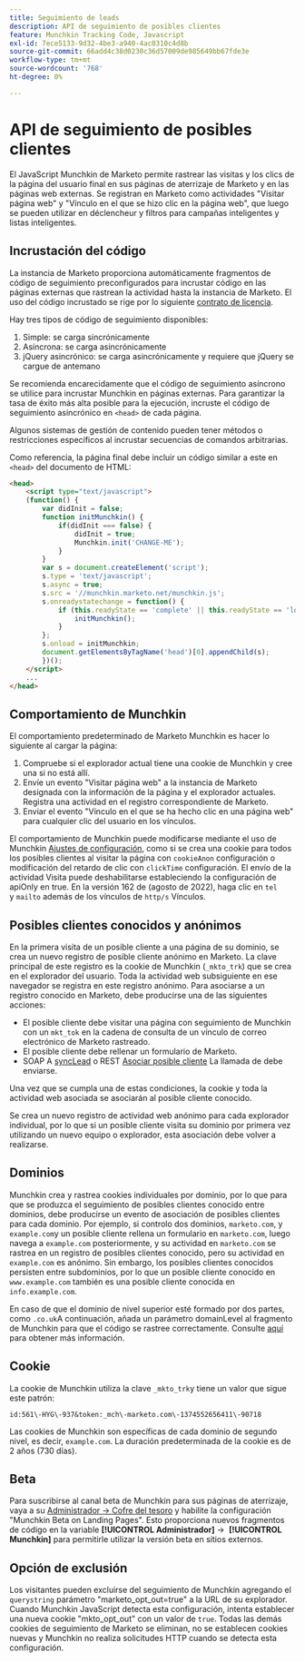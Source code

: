 ```yaml
---
title: Seguimiento de leads
description: API de seguimiento de posibles clientes
feature: Munchkin Tracking Code, Javascript
exl-id: 7ece5133-9d32-4be3-a940-4ac0310c4d8b
source-git-commit: 66add4c38d0230c36d57009de985649bb67fde3e
workflow-type: tm+mt
source-wordcount: '768'
ht-degree: 0%

---
```


# API de seguimiento de posibles clientes

El JavaScript Munchkin de Marketo permite rastrear las visitas y los clics de la página del usuario final en sus páginas de aterrizaje de Marketo y en las páginas web externas. Se registran en Marketo como actividades &quot;Visitar página web&quot; y &quot;Vínculo en el que se hizo clic en la página web&quot;, que luego se pueden utilizar en déclencheur y filtros para campañas inteligentes y listas inteligentes.

## Incrustación del código

La instancia de Marketo proporciona automáticamente fragmentos de código de seguimiento preconfigurados para incrustar código en las páginas externas que rastrean la actividad hasta la instancia de Marketo. El uso del código incrustado se rige por lo siguiente [contrato de licencia](../munchkin-license.pdf).

Hay tres tipos de código de seguimiento disponibles:

1. Simple: se carga sincrónicamente
1. Asíncrona: se carga asincrónicamente
1. jQuery asincrónico: se carga asincrónicamente y requiere que jQuery se cargue de antemano

Se recomienda encarecidamente que el código de seguimiento asíncrono se utilice para incrustar Munchkin en páginas externas. Para garantizar la tasa de éxito más alta posible para la ejecución, incruste el código de seguimiento asincrónico en `<head>` de cada página.

Algunos sistemas de gestión de contenido pueden tener métodos o restricciones específicos al incrustar secuencias de comandos arbitrarias.

Como referencia, la página final debe incluir un código similar a este en `<head>` del documento de HTML:

```html
<head>
    <script type="text/javascript">
    (function() {
        var didInit = false;
        function initMunchkin() {
            if(didInit === false) {
                didInit = true;
                Munchkin.init('CHANGE-ME');
            }
        }
        var s = document.createElement('script');
        s.type = 'text/javascript';
        s.async = true;
        s.src = '//munchkin.marketo.net/munchkin.js';
        s.onreadystatechange = function() {
            if (this.readyState == 'complete' || this.readyState == 'loaded') {
                initMunchkin();
            }
        };
        s.onload = initMunchkin;
        document.getElementsByTagName('head')[0].appendChild(s);
        })();
    </script>
    ...
</head>
```

## Comportamiento de Munchkin

El comportamiento predeterminado de Marketo Munchkin es hacer lo siguiente al cargar la página:

1. Compruebe si el explorador actual tiene una cookie de Munchkin y cree una si no está allí.
1. Envíe un evento &quot;Visitar página web&quot; a la instancia de Marketo designada con la información de la página y el explorador actuales. Registra una actividad en el registro correspondiente de Marketo.
1. Enviar el evento &quot;Vínculo en el que se ha hecho clic en una página web&quot; para cualquier clic del usuario en los vínculos.

El comportamiento de Munchkin puede modificarse mediante el uso de Munchkin [Ajustes de configuración](lead-tracking.md#lead-tracking-api), como si se crea una cookie para todos los posibles clientes al visitar la página con `cookieAnon` configuración o modificación del retardo de clic con `clickTime` configuración. El envío de la actividad Visita puede deshabilitarse estableciendo la configuración de apiOnly en true. En la versión 162 de (agosto de 2022), haga clic en `tel` y `mailto` además de los vínculos de `http/s` Vínculos.

## Posibles clientes conocidos y anónimos

En la primera visita de un posible cliente a una página de su dominio, se crea un nuevo registro de posible cliente anónimo en Marketo. La clave principal de este registro es la cookie de Munchkin (`_mkto_trk`) que se crea en el explorador del usuario. Toda la actividad web subsiguiente en ese navegador se registra en este registro anónimo. Para asociarse a un registro conocido en Marketo, debe producirse una de las siguientes acciones:

- El posible cliente debe visitar una página con seguimiento de Munchkin con un `mkt_tok` en la cadena de consulta de un vínculo de correo electrónico de Marketo rastreado.
- El posible cliente debe rellenar un formulario de Marketo.
- SOAP A [syncLead](../soap-api/leads.md) o REST [Asociar posible cliente](https://developer.adobe.com/marketo-apis/api/mapi/#tag/Leads/operation/associateLeadUsingPOST) La llamada de debe enviarse.

Una vez que se cumpla una de estas condiciones, la cookie y toda la actividad web asociada se asociarán al posible cliente conocido.

Se crea un nuevo registro de actividad web anónimo para cada explorador individual, por lo que si un posible cliente visita su dominio por primera vez utilizando un nuevo equipo o explorador, esta asociación debe volver a realizarse.

## Dominios

Munchkin crea y rastrea cookies individuales por dominio, por lo que para que se produzca el seguimiento de posibles clientes conocido entre dominios, debe producirse un evento de asociación de posibles clientes para cada dominio. Por ejemplo, si controlo dos dominios, `marketo.com`, y `example.com`y un posible cliente rellena un formulario en `marketo.com`, luego navega a `example.com` posteriormente, y su actividad en `marketo.com` se rastrea en un registro de posibles clientes conocido, pero su actividad en `example.com` es anónimo. Sin embargo, los posibles clientes conocidos persisten entre subdominios, por lo que un posible cliente conocido en `www.example.com` también es una posible cliente conocida en `info.example.com`.

En caso de que el dominio de nivel superior esté formado por dos partes, como `.co.uk`A continuación, añada un parámetro domainLevel al fragmento de Munchkin para que el código se rastree correctamente. Consulte [aquí](lead-tracking.md#domains) para obtener más información.

## Cookie

La cookie de Munchkin utiliza la clave `_mkto_trk`y tiene un valor que sigue este patrón:

`id:561\-HYG\-937&token:_mch\-marketo.com\-1374552656411\-90718`

Las cookies de Munchkin son específicas de cada dominio de segundo nivel, es decir, `example.com`. La duración predeterminada de la cookie es de 2 años (730 días).

## Beta

Para suscribirse al canal beta de Munchkin para sus páginas de aterrizaje, vaya a su [Administrador -> Cofre del tesoro](https://experienceleague.adobe.com/en/docs/marketo/using/product-docs/administration/settings/enable-or-disable-treasure-chest-features) y habilite la configuración &quot;Munchkin Beta on Landing Pages&quot;. Esto proporciona nuevos fragmentos de código en la variable **[!UICONTROL Administrador]** ->  **[!UICONTROL Munchkin]** para permitirle utilizar la versión beta en sitios externos.

## Opción de exclusión

Los visitantes pueden excluirse del seguimiento de Munchkin agregando el `querystring` parámetro &quot;marketo_opt_out=true&quot; a la URL de su explorador. Cuando Munchkin JavaScript detecta esta configuración, intenta establecer una nueva cookie &quot;mkto_opt_out&quot; con un valor de `true`. Todas las demás cookies de seguimiento de Marketo se eliminan, no se establecen cookies nuevas y Munchkin no realiza solicitudes HTTP cuando se detecta esta configuración.
